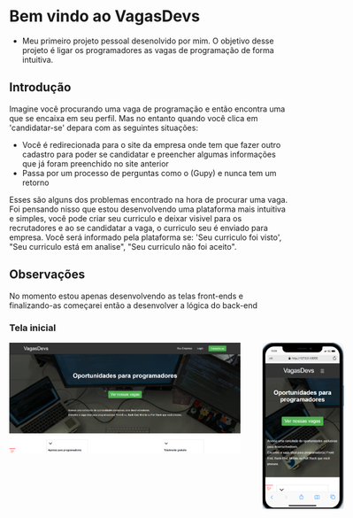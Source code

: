 # Bem vindo ao VagasDevs

* Meu primeiro projeto pessoal desenolvido por mim. O objetivo desse projeto é ligar os programadores as vagas de programação de forma intuitiva. 

## Introdução
Imagine você procurando uma vaga de programação e então encontra uma que se encaixa em seu perfil. Mas no entanto quando você clica em 'candidatar-se' depara com as seguintes situações: 
* Você é redirecionada para o site da empresa onde tem que fazer outro cadastro para poder se candidatar e preencher algumas informações que já foram preenchido no site anterior
* Passa por um processo de perguntas como o (Gupy) e nunca tem um retorno

Esses são alguns dos problemas encontrado na hora de procurar uma vaga.
Foi pensando nisso que estou desenvolvendo uma plataforma mais intuitiva e simples, você pode criar seu curriculo e deixar visivel para os recrutadores e ao se candidatar a vaga, o curriculo seu é enviado para empresa. Você será informado pela plataforma se: 'Seu curriculo foi visto', "Seu curriculo está em analise", "Seu curriculo não foi aceito".

## Observações
No momento estou apenas desenvolvendo as telas front-ends e finalizando-as começarei então a desenvolver a lógica do back-end


### Tela inicial
<div style="display:flex; gap:40px">
    <img src="./imageRead/home.png"   height="200"/>
    <img src="./imageRead/home-mobile.png" width="" height="300"/>
</div>